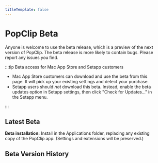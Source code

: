 ```yaml
---
titleTemplate: false
---
```

<script setup>
import Changelog from '/components/Changelog.vue'
import Download from '/components/Download.vue';
import { data } from "/components/data/releases.data";
const beta = data.beta[0];
</script>

# PopClip Beta

Anyone is welcome to use the beta release, which is a preview of the next version of PopClip. The beta release is more likely to contain bugs. Please report any issues you find.

:::tip Beta access for Mac App Store and Setapp customers
* Mac App Store customers can download and use the beta from this page. It will pick up your existing settings and detect your purchase.
* Setapp users should *not* download this beta. Instead, enable the beta updates option in Setapp settings, then click "Check for Updates..." in the Setapp menu.

:::

## Latest Beta

<Download
name="PopClip"
:ver="beta.versionString"
:date="beta.date"
:size="beta.size"
:os="beta.minimumSystemVersion"
:archs="beta.archs"
:url="beta.url"
notes="#beta-version-history"
channel="beta"
/>

**Beta installation:** Install in the Applications folder, replacing any existing copy of the PopClip app. (Settings and extensions will be preserved.)


## Beta Version History

<div :class="$style.history">
<Changelog channel="beta" />
</div>

<style module>
.history h2 {
  border: none;
  font-size: 1.25em;
}
</style>
